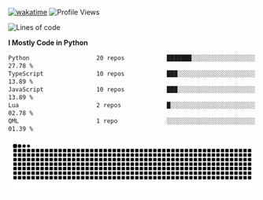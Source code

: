 [![wakatime](https://wakatime.com/badge/user/b920b284-3cde-4cd4-b72e-f7f22d050b16.svg)](https://wakatime.com/@b920b284-3cde-4cd4-b72e-f7f22d050b16)
![Profile Views](http://img.shields.io/badge/Profile%20Views-4586-blue)
<!--START_SECTION:waka-->
![Lines of code](https://img.shields.io/badge/From%20Hello%20World%20I%27ve%20Written-10.0%20million%20lines%20of%20code-blue)

**I Mostly Code in Python** 

```text
Python                   20 repos            ███████░░░░░░░░░░░░░░░░░░   27.78 % 
TypeScript               10 repos            ███░░░░░░░░░░░░░░░░░░░░░░   13.89 % 
JavaScript               10 repos            ███░░░░░░░░░░░░░░░░░░░░░░   13.89 % 
Lua                      2 repos             █░░░░░░░░░░░░░░░░░░░░░░░░   02.78 % 
QML                      1 repo              ░░░░░░░░░░░░░░░░░░░░░░░░░   01.39 % 
```




<!--END_SECTION:waka-->
![Snake animation](https://raw.githubusercontent.com/timmypidashev/timmypidashev/main/commits.svg)
